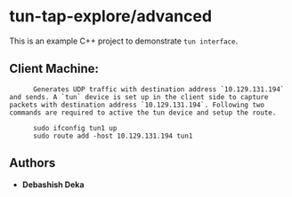 # tun-tap-explore/advanced

This is an example C++ project to demonstrate `tun interface`.

## Client Machine:
          Generates UDP traffic with destination address `10.129.131.194` and sends. A `tun` device is set up in the client side to capture packets with destination address `10.129.131.194`. Following two commands are required to active the tun device and setup the route.
          
          sudo ifconfig tun1 up
          sudo route add -host 10.129.131.194 tun1

 
          
          
          
## Authors

* **Debashish Deka** 
